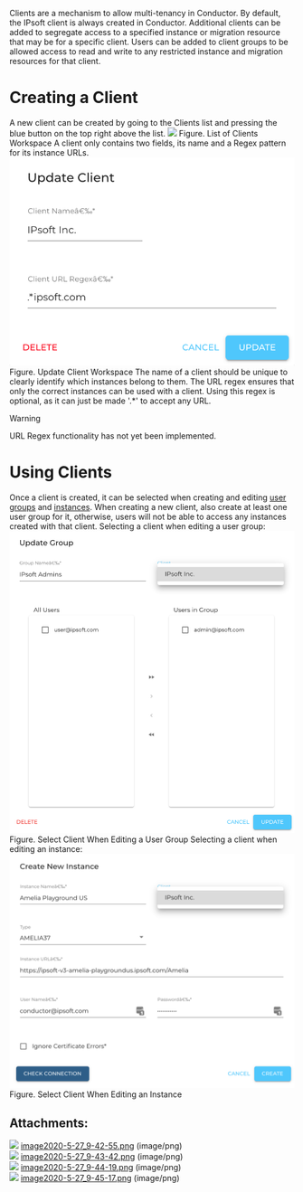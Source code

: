 Clients are a mechanism to allow multi-tenancy in Conductor. By default, the IPsoft client is always created in Conductor. Additional clients can be added to segregate access to a specified instance or migration resource that may be for a specific client. Users can be added to client groups to be allowed access to read and write to any restricted instance and migration resources for that client.
# Creating a Client
A new client can be created by going to the Clients list and pressing the blue button on the top right above the list.
![](attachments/32510225/32510226.png)
Figure. List of Clients Workspace
A client only contains two fields, its name and a Regex pattern for its instance URLs.
![](attachments/32510225/32510227.png)
Figure. Update Client Workspace
The name of a client should be unique to clearly identify which instances belong to them. The URL regex ensures that only the correct instances can be used with a client. Using this regex is optional, as it can just be made '.\*' to accept any URL.
> [!warning]  
>
> URL Regex functionality has not yet been implemented.

# Using Clients
Once a client is created, it can be selected when creating and editing [user groups](https://docs.amelia.com/display/AmeliaDocsV4/Authorization+Guide) and [instances](https://docs.amelia.com/display/AmeliaDocsV4/Instance+Guide). When creating a new client, also create at least one user group for it, otherwise, users will not be able to access any instances created with that client.
Selecting a client when editing a user group:
![](attachments/32510225/32510228.png)
Figure. Select Client When Editing a User Group
Selecting a client when editing an instance:
![](attachments/32510225/32510229.png)
Figure. Select Client When Editing an Instance
## Attachments:
![](images/icons/bullet_blue.gif) [image2020-5-27_9-42-55.png](attachments/32510225/32510226.png) (image/png)  
![](images/icons/bullet_blue.gif) [image2020-5-27_9-43-42.png](attachments/32510225/32510227.png) (image/png)  
![](images/icons/bullet_blue.gif) [image2020-5-27_9-44-19.png](attachments/32510225/32510228.png) (image/png)  
![](images/icons/bullet_blue.gif) [image2020-5-27_9-45-17.png](attachments/32510225/32510229.png) (image/png)  
